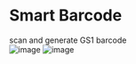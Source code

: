 # Smart Barcode
scan and generate GS1 barcode  
![image](https://github.com/MRYangY/YZxing/blob/master/app/src/main/res/drawable-xhdpi/screenshot_2.png) ![image](https://github.com/MRYangY/YZxing/blob/master/app/src/main/res/drawable-xhdpi/screenshot_1.png)  

